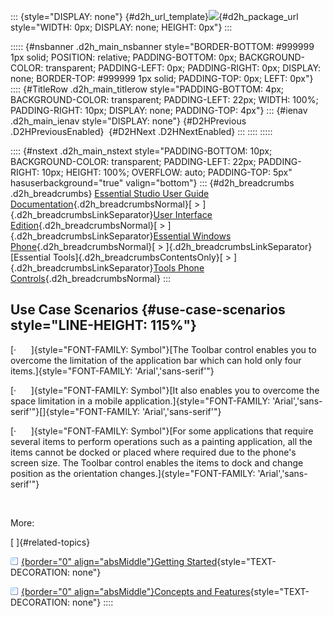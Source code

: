 ::: {style="DISPLAY: none"}
[](ms-xhelp:///?Id=d2h_url_template){#d2h_url_template}![](!package_url!){#d2h_package_url style="WIDTH: 0px; DISPLAY: none; HEIGHT: 0px"}
:::

::::: {#nsbanner .d2h_main_nsbanner style="BORDER-BOTTOM: #999999 1px solid; POSITION: relative; PADDING-BOTTOM: 0px; BACKGROUND-COLOR: transparent; PADDING-LEFT: 0px; PADDING-RIGHT: 0px; DISPLAY: none; BORDER-TOP: #999999 1px solid; PADDING-TOP: 0px; LEFT: 0px"}
:::: {#TitleRow .d2h_main_titlerow style="PADDING-BOTTOM: 4px; BACKGROUND-COLOR: transparent; PADDING-LEFT: 22px; WIDTH: 100%; PADDING-RIGHT: 10px; DISPLAY: none; PADDING-TOP: 4px"}
::: {#ienav .d2h_main_ienav style="DISPLAY: none"}
[](ms-xhelp:///?Id=ce500860-a62d-42fb-a21a-5dedba01ebf5){#D2HPrevious .D2HPreviousEnabled}  [](ms-xhelp:///?Id=2971bc31-3f92-4bd8-8bd4-7bf248f47041){#D2HNext .D2HNextEnabled}
:::
::::
:::::

:::: {#nstext .d2h_main_nstext style="PADDING-BOTTOM: 10px; BACKGROUND-COLOR: transparent; PADDING-LEFT: 22px; PADDING-RIGHT: 10px; HEIGHT: 100%; OVERFLOW: auto; PADDING-TOP: 5px" hasuserbackground="true" valign="bottom"}
::: {#d2h_breadcrumbs .d2h_breadcrumbs}
[Essential Studio User Guide Documentation](ms-xhelp:///?Id=12457748-09e3-4d74-a240-8e049cedf030){.d2h_breadcrumbsNormal}[ \> ]{.d2h_breadcrumbsLinkSeparator}[User Interface Edition](ms-xhelp:///?Id=c29296b7-531c-413b-a0ec-488ca1f7f669){.d2h_breadcrumbsNormal}[ \> ]{.d2h_breadcrumbsLinkSeparator}[Essential Windows Phone](ms-xhelp:///?Id=5ea1999c-4eff-4775-b84e-407dc825f555){.d2h_breadcrumbsNormal}[ \> ]{.d2h_breadcrumbsLinkSeparator}[Essential Tools]{.d2h_breadcrumbsContentsOnly}[ \> ]{.d2h_breadcrumbsLinkSeparator}[Tools Phone Controls](ms-xhelp:///?Id=785aeb70-aa68-45ce-9666-964f209e58fd){.d2h_breadcrumbsNormal}
:::

## Use Case Scenarios {#use-case-scenarios style="LINE-HEIGHT: 115%"}

[·      ]{style="FONT-FAMILY: Symbol"}[The Toolbar control enables you to overcome the limitation of the application bar which can hold only four items.]{style="FONT-FAMILY: 'Arial','sans-serif'"}

[·      ]{style="FONT-FAMILY: Symbol"}[It also enables you to overcome the space limitation in a mobile application.]{style="FONT-FAMILY: 'Arial','sans-serif'"}[]{style="FONT-FAMILY: 'Arial','sans-serif'"}

[·      ]{style="FONT-FAMILY: Symbol"}[For some applications that require several items to perform operations such as a painting application, all the items cannot be docked or placed where required due to the phone's screen size. The Toolbar control enables the items to dock and change position as the orientation changes.]{style="FONT-FAMILY: 'Arial','sans-serif'"}

 

More:

[ ]{#related-topics}

[![](button.gif){border="0" align="absMiddle"}Getting Started](ms-xhelp:///?Id=2971bc31-3f92-4bd8-8bd4-7bf248f47041){style="TEXT-DECORATION: none"}

[![](button.gif){border="0" align="absMiddle"}Concepts and Features](ms-xhelp:///?Id=b22982b2-2d57-4aa3-a6e5-21de488c831a){style="TEXT-DECORATION: none"}
::::
